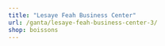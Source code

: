 ```yaml
---
title: "Lesaye Feah Business Center"
url: /ganta/lesaye-feah-business-center-3/
shop: boissons
---
```

